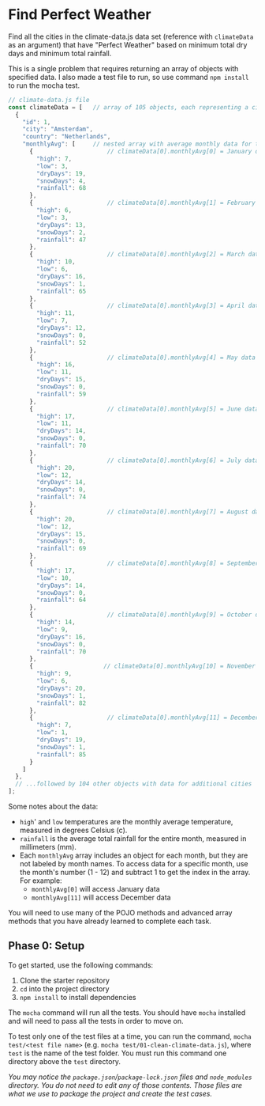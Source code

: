 # Find Perfect Weather

Find all the cities in the climate-data.js data set (reference with ``climateData`` as an argument)
that have "Perfect Weather" based on minimum total dry days and minimum total rainfall.

This is a single problem that requires returning an array of objects with specified data.
I also made a test file to run, so use command `npm install` to run the mocha test.

```javascript
// climate-data.js file
const climateData = [   // array of 105 objects, each representing a city
  {
    "id": 1,
    "city": "Amsterdam",
    "country": "Netherlands",
    "monthlyAvg": [     // nested array with average monthly data for that city
      {                     // climateData[0].monthlyAvg[0] = January data
        "high": 7,
        "low": 3,
        "dryDays": 19,
        "snowDays": 4,
        "rainfall": 68
      },
      {                     // climateData[0].monthlyAvg[1] = February data
        "high": 6,
        "low": 3,
        "dryDays": 13,
        "snowDays": 2,
        "rainfall": 47
      },
      {                     // climateData[0].monthlyAvg[2] = March data
        "high": 10,
        "low": 6,
        "dryDays": 16,
        "snowDays": 1,
        "rainfall": 65
      },
      {                     // climateData[0].monthlyAvg[3] = April data
        "high": 11,
        "low": 7,
        "dryDays": 12,
        "snowDays": 0,
        "rainfall": 52
      },
      {                     // climateData[0].monthlyAvg[4] = May data
        "high": 16,
        "low": 11,
        "dryDays": 15,
        "snowDays": 0,
        "rainfall": 59
      },
      {                     // climateData[0].monthlyAvg[5] = June data
        "high": 17,
        "low": 11,
        "dryDays": 14,
        "snowDays": 0,
        "rainfall": 70
      },
      {                     // climateData[0].monthlyAvg[6] = July data
        "high": 20,
        "low": 12,
        "dryDays": 14,
        "snowDays": 0,
        "rainfall": 74
      },
      {                     // climateData[0].monthlyAvg[7] = August data
        "high": 20,
        "low": 12,
        "dryDays": 15,
        "snowDays": 0,
        "rainfall": 69
      },
      {                     // climateData[0].monthlyAvg[8] = September data
        "high": 17,
        "low": 10,
        "dryDays": 14,
        "snowDays": 0,
        "rainfall": 64
      },
      {                     // climateData[0].monthlyAvg[9] = October data
        "high": 14,
        "low": 9,
        "dryDays": 16,
        "snowDays": 0,
        "rainfall": 70
      },
      {                    // climateData[0].monthlyAvg[10] = November data
        "high": 9,
        "low": 6,
        "dryDays": 20,
        "snowDays": 1,
        "rainfall": 82
      },
      {                     // climateData[0].monthlyAvg[11] = December data
        "high": 7,
        "low": 1,
        "dryDays": 19,
        "snowDays": 1,
        "rainfall": 85
      }
    ]
  },
  // ...followed by 104 other objects with data for additional cities
];
```

Some notes about the data:

- `high`' and `low` temperatures are the monthly average temperature, measured in degrees Celsius (c).
- `rainfall` is the average total rainfall for the entire month, measured in millimeters (mm).
- Each `monthlyAvg` array includes an object for each month, but they are not labeled by month names. To access data for a specific month, use the month's number (1 - 12) and subtract 1 to get the index in the array. For example:
    - `monthlyAvg[0]` will access January data
    - `monthlyAvg[11]` will access December data

You will need to use many of the POJO methods and advanced array methods that
you have already learned to complete each task.

## Phase 0: Setup

To get started, use the following commands:

1. Clone the starter repository
2. `cd` into the project directory
3. `npm install` to install dependencies

The `mocha` command will run all the tests. You should have `mocha` installed
and will need to pass all the tests in order to move on.

To test only one of the test files at a time, you can run the command, `mocha
test/<test file name>` (e.g. `mocha test/01-clean-climate-data.js`),
where `test` is the name of the test folder. You must run this command one
directory above the `test` directory.

_You may notice the `package.json`/`package-lock.json` files and
`node_modules` directory. You do not need to edit any of those contents. Those
files are what we use to package the project and create the test cases._
